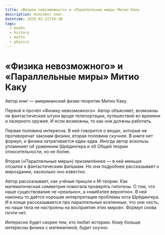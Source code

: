 ```yaml
---
title: «Физика невозможного» и «Параллельные миры» Митио Каку
description: Конспект книг.
datetime: 2015-02-21T16:30
tags:
  - books
  - history
  - maths
  - physics
---
```


# «Физика невозможного» и «Параллельные миры» Митио Каку

Автор книг — американский физик-теоретик Митио Каку.

Первой я прочёл «Физику невозможного». Автор объясняет, возможны ли фантастические штуки вроде телепортации, путешествий во времени и лазерного оружия. И если возможны, то как они должны работать.

Первая половина интересна. В ней говорится о вещах, которые не противоречат законам физики, вторая половина скучнее. В книге нет формул, и физика затрагивается едва-едва. Иногда автор вскользь упоминает об уравнении Шрёдингера и об Общей теории относительности, но не более.

Вторая («Параллельные миры») приземлённее — в ней меньше отсылок к фантастическим фильмам. Но она подробнее рассказывает о мироздании, насколько оно известно.

Автор рассказывает, как учёные пришли к М-теории. Как математическая симметрия помогала проверять гипотезы. О том, что наше существование не «реально», а «наиболее вероятно». В ней наконец-то даётся хорошая интерпретация проблемы кота Шрёдингера. И в конце рассказывается про параллельные вселенные, что они «есть, но наши тела не настроены на восприятие этих миров». Формул снова почти нет.

Интересно будет скорее тем, кто любит историю. Кому больше интересны физика с математикой, будет скучно.
